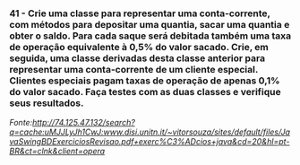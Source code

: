 ### 41 - Crie uma classe para representar uma conta-corrente, com métodos para depositar uma quantia, sacar uma quantia e obter o saldo. Para cada saque será debitada também uma taxa de operação equivalente à 0,5% do valor sacado. Crie, em seguida, uma classe derivadas desta classe anterior para representar uma conta-corrente de um cliente especial. Clientes especiais pagam taxas de operação de apenas 0,1% do valor sacado. Faça testes com as duas classes e verifique seus resultados.
*Fonte:http://74.125.47.132/search?q=cache:uMJJLyJh1CwJ:www.disi.unitn.it/~vitorsouza/sites/default/files/JavaSwingBDExerciciosRevisao.pdf+exerc%C3%ADcios+java&cd=20&hl=pt-BR&ct=clnk&client=opera*